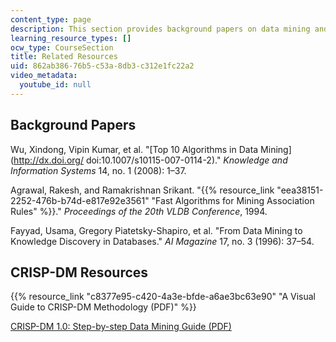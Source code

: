 ```yaml
---
content_type: page
description: This section provides background papers on data mining and CRISP-DM resources.
learning_resource_types: []
ocw_type: CourseSection
title: Related Resources
uid: 862ab386-76b5-c53a-8db3-c312e1fc22a2
video_metadata:
  youtube_id: null
---
```


Background Papers
-----------------

Wu, Xindong, Vipin Kumar, et al. "[Top 10 Algorithms in Data Mining](http://dx.doi.org/ doi:10.1007/s10115-007-0114-2)." _Knowledge and Information Systems_ 14, no. 1 (2008): 1–37.

Agrawal, Rakesh, and Ramakrishnan Srikant. "{{% resource_link "eea38151-2252-476b-b74d-e817e92e3561" "Fast Algorithms for Mining Association Rules" %}}." _Proceedings of the 20th VLDB Conference_, 1994.

Fayyad, Usama, Gregory Piatetsky-Shapiro, et al. "From Data Mining to Knowledge Discovery in Databases." _AI Magazine_ 17, no. 3 (1996): 37–54.

CRISP-DM Resources
------------------

{{% resource_link "c8377e95-c420-4a3e-bfde-a6ae3bc63e90" "A Visual Guide to CRISP-DM Methodology (PDF)" %}}

[CRISP-DM 1.0: Step-by-step Data Mining Guide (PDF)](ftp://ftp.software.ibm.com/software/analytics/spss/support/Modeler/Documentation/14/UserManual/CRISP-DM.pdf)